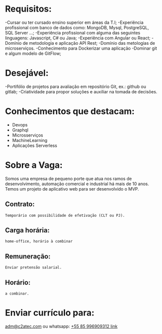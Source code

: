 # Requisitos:

-Cursar ou ter cursado ensino superior em áreas da T.I;
-Experiência profissional com banco de dados como: MongoDB, Mysql, PostgreSQL, SQL Server ...;
-Experiência profissional com alguma das seguintes linguagens: Javascript, C# ou Java;
-Experiência com Angular ou React;
-Domínio de metodologia e aplicação API Rest;
-Domínio das metologias de microserviços.
-Conhecimento para Dockerizar uma aplicação
-Dominar git e algum modelo de GitFlow;

# Desejável:

-Portifólio de projetos para avaliação em repositório Git, ex.: github ou gitlab;
-Criatividade para propor soluções e auxiliar na tomada de decisões.

# Conhecimentos que destacam:

- Devops
- Graphql
- Microsserviços
- MachineLearning
- Aplicações Serverless

# Sobre a Vaga:

Somos uma empresa de pequeno porte que atua nos ramos de desenvolvimento, automação comercial e industrial há mais de 10 anos. 
Temos um projeto de aplicativo web para ser desenvolvido o MVP.

## Contrato: 
    Temporário com possibilidade de efetivação (CLT ou PJ).

## Carga horária: 
    home-office, horário à combinar

## Remuneração: 
    Enviar pretensão salarial.

## Horário: 
    a combinar.

# Enviar currículo para:
adm@c2atec.com ou whatsapp: [+55 85 996909312 link](https://api.whatsapp.com/send?phone=5585996909312)
